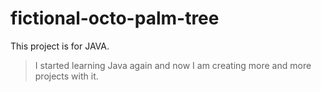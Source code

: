 # fictional-octo-palm-tree

This project is for JAVA.
> I started learning Java again and now I am creating more and more projects with it.
  
 
 
